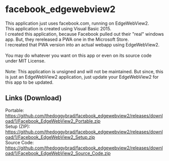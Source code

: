 # facebook_edgewebview2
This application just uses facebook.com, running on EdgeWebView2.
<br>
This application is created using Visual Basic 2015. 
<br>
I created this application, because Facebook pulled out their "real" windows app. But, they rereleased a PWA one in the Microsoft Store. 
<br>
I recreated that PWA version into an actual webapp using EdgeWebView2.
<br>
<br>
You may do whatever you want on this app or even on its source code under MIT License.
<br>
<br>
Note: This application is unsigned and will not be maintained. But since, this is just an EdgeWebView2 application, just update your EdgeWebView2 for this app to be updated.

## Links (Download)
Portable: https://github.com/thedoggybrad/facebook_edgewebview2/releases/download/1/Facebook_EdgeWebView2_Portable.zip
<br>
Setup (ZIP): https://github.com/thedoggybrad/facebook_edgewebview2/releases/download/1/Facebook_EdgeWebView2_Setup.zip
<br>
Source Code: https://github.com/thedoggybrad/facebook_edgewebview2/releases/download/1/Facebook_EdgeWebView2_Source_Code.zip
